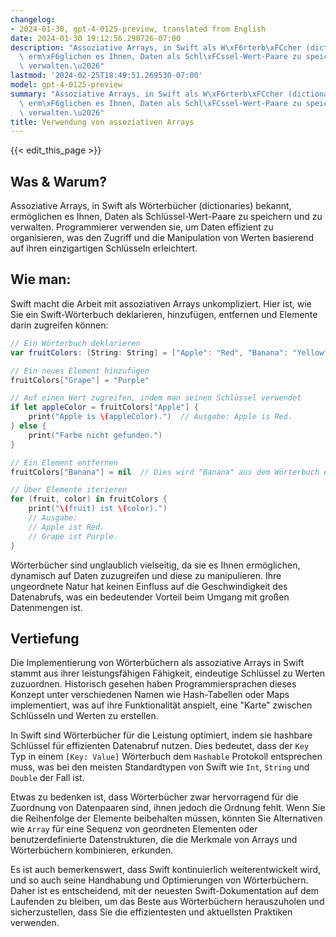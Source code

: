 ```yaml
---
changelog:
- 2024-01-30, gpt-4-0125-preview, translated from English
date: 2024-01-30 19:12:56.290726-07:00
description: "Assoziative Arrays, in Swift als W\xF6rterb\xFCcher (dictionaries) bekannt,\
  \ erm\xF6glichen es Ihnen, Daten als Schl\xFCssel-Wert-Paare zu speichern und zu\
  \ verwalten.\u2026"
lastmod: '2024-02-25T18:49:51.269530-07:00'
model: gpt-4-0125-preview
summary: "Assoziative Arrays, in Swift als W\xF6rterb\xFCcher (dictionaries) bekannt,\
  \ erm\xF6glichen es Ihnen, Daten als Schl\xFCssel-Wert-Paare zu speichern und zu\
  \ verwalten.\u2026"
title: Verwendung von assoziativen Arrays
---
```


{{< edit_this_page >}}

## Was & Warum?

Assoziative Arrays, in Swift als Wörterbücher (dictionaries) bekannt, ermöglichen es Ihnen, Daten als Schlüssel-Wert-Paare zu speichern und zu verwalten. Programmierer verwenden sie, um Daten effizient zu organisieren, was den Zugriff und die Manipulation von Werten basierend auf ihren einzigartigen Schlüsseln erleichtert.

## Wie man:

Swift macht die Arbeit mit assoziativen Arrays unkompliziert. Hier ist, wie Sie ein Swift-Wörterbuch deklarieren, hinzufügen, entfernen und Elemente darin zugreifen können:

```Swift
// Ein Wörterbuch deklarieren
var fruitColors: [String: String] = ["Apple": "Red", "Banana": "Yellow"]

// Ein neues Element hinzufügen
fruitColors["Grape"] = "Purple"

// Auf einen Wert zugreifen, indem man seinen Schlüssel verwendet
if let appleColor = fruitColors["Apple"] {
    print("Apple is \(appleColor).")  // Ausgabe: Apple is Red.
} else {
    print("Farbe nicht gefunden.")
}

// Ein Element entfernen
fruitColors["Banana"] = nil  // Dies wird "Banana" aus dem Wörterbuch entfernen

// Über Elemente iterieren
for (fruit, color) in fruitColors {
    print("\(fruit) ist \(color).")
    // Ausgabe:
    // Apple ist Red.
    // Grape ist Purple.
}
```

Wörterbücher sind unglaublich vielseitig, da sie es Ihnen ermöglichen, dynamisch auf Daten zuzugreifen und diese zu manipulieren. Ihre ungeordnete Natur hat keinen Einfluss auf die Geschwindigkeit des Datenabrufs, was ein bedeutender Vorteil beim Umgang mit großen Datenmengen ist.

## Vertiefung

Die Implementierung von Wörterbüchern als assoziative Arrays in Swift stammt aus ihrer leistungsfähigen Fähigkeit, eindeutige Schlüssel zu Werten zuzuordnen. Historisch gesehen haben Programmiersprachen dieses Konzept unter verschiedenen Namen wie Hash-Tabellen oder Maps implementiert, was auf ihre Funktionalität anspielt, eine "Karte" zwischen Schlüsseln und Werten zu erstellen.

In Swift sind Wörterbücher für die Leistung optimiert, indem sie hashbare Schlüssel für effizienten Datenabruf nutzen. Dies bedeutet, dass der `Key` Typ in einem `[Key: Value]` Wörterbuch dem `Hashable` Protokoll entsprechen muss, was bei den meisten Standardtypen von Swift wie `Int`, `String` und `Double` der Fall ist.

Etwas zu bedenken ist, dass Wörterbücher zwar hervorragend für die Zuordnung von Datenpaaren sind, ihnen jedoch die Ordnung fehlt. Wenn Sie die Reihenfolge der Elemente beibehalten müssen, könnten Sie Alternativen wie `Array` für eine Sequenz von geordneten Elementen oder benutzerdefinierte Datenstrukturen, die die Merkmale von Arrays und Wörterbüchern kombinieren, erkunden.

Es ist auch bemerkenswert, dass Swift kontinuierlich weiterentwickelt wird, und so auch seine Handhabung und Optimierungen von Wörterbüchern. Daher ist es entscheidend, mit der neuesten Swift-Dokumentation auf dem Laufenden zu bleiben, um das Beste aus Wörterbüchern herauszuholen und sicherzustellen, dass Sie die effizientesten und aktuellsten Praktiken verwenden.
